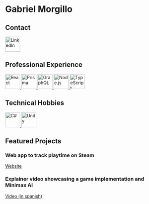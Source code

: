 <h1>Gabriel Morgillo</h1>

<h2>Contact</h2>

<p>
  <a href="https://www.linkedin.com/in/gabriel-antonio-morgillo-7447b1130/">
    <img
      width="48px"
      height="48px"
      src="https://img.icons8.com/color/48/000000/linkedin.png"
      alt="LinkedIn"
    />
  </a>
</p>

<h2>Professional Experience</h2>

<p>
  <a href="https://react.dev/" target="_blank" rel="noopener noreferrer">
    <img
      width="48px"
      height="48px"
      src="https://img.icons8.com/color/48/000000/react-native.png"
      alt="React"
    />
  </a>
  <a href="https://www.prisma.io/" target="_blank" rel="noopener noreferrer"> 
    <img
      width="48px"
      height="48px"
      src="https://avatars.githubusercontent.com/u/17219288?s=280&v=4"
      alt="Prisma"
    />
  </a>
  <a href="https://graphql.org/" target="_blank" rel="noopener noreferrer">
    <img
      width="48px"
      height="48px"
      src="https://img.icons8.com/color/48/000000/graphql.png"
      alt="GraphQL"
    />
  </a>
  <a href="https://nodejs.org" target="_blank" rel="noopener noreferrer">
    <img
      width="48px"
      height="48px"
      src="https://brandslogos.com/wp-content/uploads/images/large/nodejs-icon-logo-black-and-white.png"
      alt="Node.js"
    />
  </a>
  <a href="https://www.typescriptlang.org/" target="_blank" rel="noopener noreferrer">
    <img
      width="48px"
      height="48px"
      src="https://img.icons8.com/color/48/000000/typescript.png"
      alt="TypeScript"
    />
  </a>
</p>

<h2>Technical Hobbies</h2>

<p>
  <a href="https://learn.microsoft.com/en-us/dotnet/csharp/" target="_blank" rel="noopener noreferrer">
    <img
      width="48px"
      height="48px"
      src="https://img.icons8.com/color/48/000000/c-sharp-logo.png"
      alt="C#"
    />
  </a>
  <a href="https://unity.com" target="_blank" rel="noopener noreferrer">
    <img
      width="48px"
      height="48px"
      src="https://www.citypng.com/public/uploads/preview/unity-white-logo-icon-png-11663347637u87rvlltwq.png?v=2023050201"
      alt="Unity"
    />
  </a>
</p>

<h2>Featured Projects</h2>

<h3>Web app to track playtime on Steam</h3>

<p>
  <a href="https://gabymorgi-game-tracker.netlify.app/">Website</a>
</p>

<h3>
  Explainer video showcasing a game implementation and Minimax AI
</h3>

<p>
  <a href="https://www.youtube.com/watch?v=YU1uqGt966E">Video (in spanish)</a>
</p>

<!--
**gabymorgi/GabyMorgi** is a ✨ _special_ ✨ repository because its `README.md` (this file) appears on your GitHub profile.

Here are some ideas to get you started:

- 🔭 I’m currently working on ...
- 🌱 I’m currently learning ...
- 👯 I’m looking to collaborate on ...
- 🤔 I’m looking for help with ...
- 💬 Ask me about ...
- 📫 How to reach me: ...
- 😄 Pronouns: ...
- ⚡ Fun fact: ...
-->
